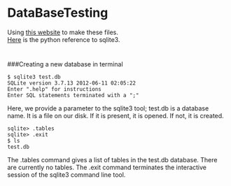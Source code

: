 # DataBaseTesting

Using [this website](https://goo.gl/j1Oril) to make these files.                                                                 
[Here](https://goo.gl/QS6FHO) is the python reference to sqlite3.

#

###Creating a new database in terminal
~~~~
$ sqlite3 test.db
SQLite version 3.7.13 2012-06-11 02:05:22
Enter ".help" for instructions
Enter SQL statements terminated with a ";"
~~~~

Here, we provide a parameter to the sqlite3 tool; test.db is a database name. It is a file on our disk. If it is present, it is opened. If not, it is created.


~~~~
sqlite> .tables
sqlite> .exit
$ ls
test.db
~~~~










The .tables command gives a list of tables in the test.db database. There are currently no tables. The .exit command terminates the interactive session of the sqlite3 command line tool.
